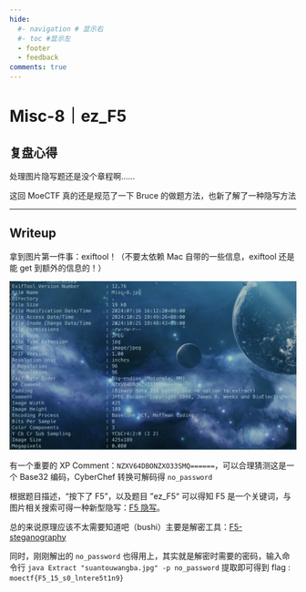 ```yaml
---
hide:
  #- navigation # 显示右
  #- toc #显示左
  - footer
  - feedback
comments: true
---  
```


# Misc-8｜ez_F5

## 复盘心得

处理图片隐写题还是没个章程啊……

这回 MoeCTF 真的还是规范了一下 Bruce 的做题方法，也新了解了一种隐写方法
***
## Writeup

拿到图片第一件事：exiftool！（不要太依赖 Mac 自带的一些信息，exiftool 还是能 get 到额外的信息的！）

![](../../../../assets/Pasted%20image%2020241025204452.png)

有一个重要的 XP Comment：`NZXV64DBONZXO33SMQ======`，可以合理猜测这是一个 Base32 编码，CyberChef 转换可解码得 `no_password`

根据题目描述，“按下了 F5”，以及题目 ”ez_F5“ 可以得知 F5 是一个关键词，与图片相关搜索可得一种新型隐写：[F5 隐写](https://blog.csdn.net/m0_46296905/article/details/116942784)。

总的来说原理应该不太需要知道吧（bushi）主要是解密工具：[F5-steganography](https://github.com/matthewgao/F5-steganography)

同时，刚刚解出的 `no_password` 也得用上，其实就是解密时需要的密码，输入命令行  `java Extract "suantouwangba.jpg" -p no_password` 提取即可得到 flag : `moectf{F5_15_s0_lntere5t1n9}`